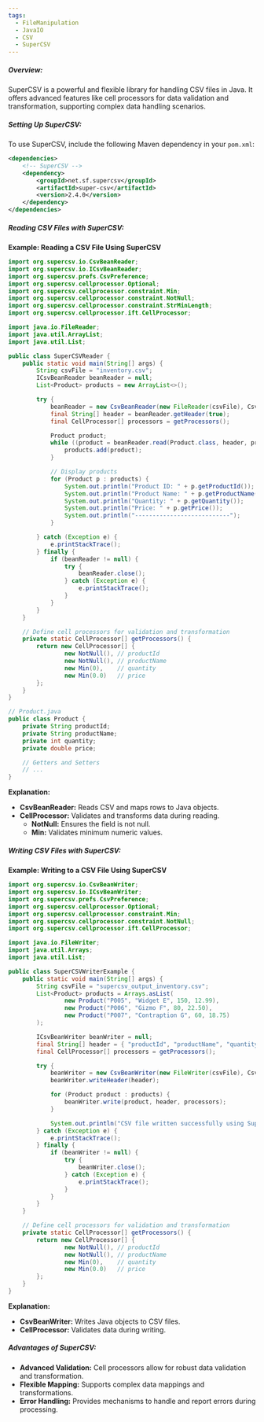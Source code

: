 ```yaml
---
tags:
  - FileManipulation
  - JavaIO
  - CSV
  - SuperCSV
---
```


##### **Overview:**
SuperCSV is a powerful and flexible library for handling CSV files in Java. It offers advanced features like cell processors for data validation and transformation, supporting complex data handling scenarios.
##### **Setting Up SuperCSV:**
To use SuperCSV, include the following Maven dependency in your `pom.xml`:
```xml
<dependencies>
    <!-- SuperCSV -->
    <dependency>
        <groupId>net.sf.supercsv</groupId>
        <artifactId>super-csv</artifactId>
        <version>2.4.0</version>
    </dependency>
</dependencies>
```
##### **Reading CSV Files with SuperCSV:**

**Example: Reading a CSV File Using SuperCSV**
```java
import org.supercsv.io.CsvBeanReader;
import org.supercsv.io.ICsvBeanReader;
import org.supercsv.prefs.CsvPreference;
import org.supercsv.cellprocessor.Optional;
import org.supercsv.cellprocessor.constraint.Min;
import org.supercsv.cellprocessor.constraint.NotNull;
import org.supercsv.cellprocessor.constraint.StrMinLength;
import org.supercsv.cellprocessor.ift.CellProcessor;

import java.io.FileReader;
import java.util.ArrayList;
import java.util.List;

public class SuperCSVReader {
    public static void main(String[] args) {
        String csvFile = "inventory.csv";
        ICsvBeanReader beanReader = null;
        List<Product> products = new ArrayList<>();

        try {
            beanReader = new CsvBeanReader(new FileReader(csvFile), CsvPreference.STANDARD_PREFERENCE);
            final String[] header = beanReader.getHeader(true);
            final CellProcessor[] processors = getProcessors();

            Product product;
            while ((product = beanReader.read(Product.class, header, processors)) != null) {
                products.add(product);
            }

            // Display products
            for (Product p : products) {
                System.out.println("Product ID: " + p.getProductId());
                System.out.println("Product Name: " + p.getProductName());
                System.out.println("Quantity: " + p.getQuantity());
                System.out.println("Price: " + p.getPrice());
                System.out.println("---------------------------");
            }

        } catch (Exception e) {
            e.printStackTrace();
        } finally {
            if (beanReader != null) {
                try {
                    beanReader.close();
                } catch (Exception e) {
                    e.printStackTrace();
                }
            }
        }
    }

    // Define cell processors for validation and transformation
    private static CellProcessor[] getProcessors() {
        return new CellProcessor[] {
                new NotNull(), // productId
                new NotNull(), // productName
                new Min(0),    // quantity
                new Min(0.0)   // price
        };
    }
}

// Product.java
public class Product {
    private String productId;
    private String productName;
    private int quantity;
    private double price;

    // Getters and Setters
    // ...
}
```
**Explanation:**
- **CsvBeanReader:** Reads CSV and maps rows to Java objects.
- **CellProcessor:** Validates and transforms data during reading.
    - **NotNull:** Ensures the field is not null.
    - **Min:** Validates minimum numeric values.
##### **Writing CSV Files with SuperCSV:**

**Example: Writing to a CSV File Using SuperCSV**
```java
import org.supercsv.io.CsvBeanWriter;
import org.supercsv.io.ICsvBeanWriter;
import org.supercsv.prefs.CsvPreference;
import org.supercsv.cellprocessor.Optional;
import org.supercsv.cellprocessor.constraint.Min;
import org.supercsv.cellprocessor.constraint.NotNull;
import org.supercsv.cellprocessor.ift.CellProcessor;

import java.io.FileWriter;
import java.util.Arrays;
import java.util.List;

public class SuperCSVWriterExample {
    public static void main(String[] args) {
        String csvFile = "supercsv_output_inventory.csv";
        List<Product> products = Arrays.asList(
                new Product("P005", "Widget E", 150, 12.99),
                new Product("P006", "Gizmo F", 80, 22.50),
                new Product("P007", "Contraption G", 60, 18.75)
        );

        ICsvBeanWriter beanWriter = null;
        final String[] header = { "productId", "productName", "quantity", "price" };
        final CellProcessor[] processors = getProcessors();

        try {
            beanWriter = new CsvBeanWriter(new FileWriter(csvFile), CsvPreference.STANDARD_PREFERENCE);
            beanWriter.writeHeader(header);

            for (Product product : products) {
                beanWriter.write(product, header, processors);
            }

            System.out.println("CSV file written successfully using SuperCSV.");
        } catch (Exception e) {
            e.printStackTrace();
        } finally {
            if (beanWriter != null) {
                try {
                    beanWriter.close();
                } catch (Exception e) {
                    e.printStackTrace();
                }
            }
        }
    }

    // Define cell processors for validation and transformation
    private static CellProcessor[] getProcessors() {
        return new CellProcessor[] {
                new NotNull(), // productId
                new NotNull(), // productName
                new Min(0),    // quantity
                new Min(0.0)   // price
        };
    }
}
```
**Explanation:**
- **CsvBeanWriter:** Writes Java objects to CSV files.
- **CellProcessor:** Validates data during writing.

##### **Advantages of SuperCSV:**
- **Advanced Validation:** Cell processors allow for robust data validation and transformation.
- **Flexible Mapping:** Supports complex data mappings and transformations.
- **Error Handling:** Provides mechanisms to handle and report errors during processing.